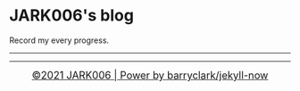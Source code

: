 # JARK006's blog

Record my every progress.

---
---
<center><a href="https://github.com/barryclark/jekyll-now" style="font-size:18px;">©2021 JARK006 | Power by barryclark/jekyll-now</a></center>